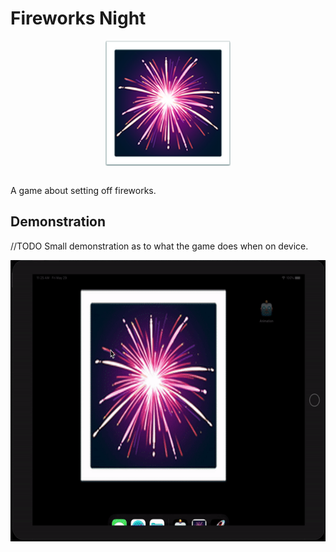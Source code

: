 # Fireworks Night
<p align="center">
  <img src="demo/app-icon.png " alt="Fireworks night application icon"
	  title="Fireworks night application icon" align="center" width="200" height="200" />
</p>
</br>
A game about setting off fireworks.

## Demonstration
//TODO Small demonstration as to what the game does when on device.
</br>
<p align="center">
<img src="demo/fireworks-night.gif" alt="Application demonstration"
	title="Application demonstration" width="600" height="450" />
</p>
